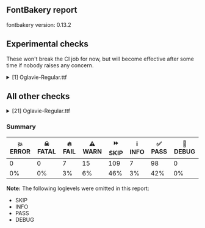 ## FontBakery report

fontbakery version: 0.13.2





## Experimental checks

These won't break the CI job for now, but will become effective after some time if nobody raises any concern.


<details><summary>[1] Oglavie-Regular.ttf</summary>
<div>
<details>
    <summary>🔥 <b>FAIL</b> Check base characters have non-zero advance width. <a href="https://fontbakery.readthedocs.io/en/stable/fontbakery/checks/universal.html#base-has-width">base_has_width</a></summary>
    <div>







* 🔥 **FAIL** <p>The following glyphs had zero advance width:
- uniE005 (U+E005)</p>
 [code: zero-width-bases]



</div>
</details>
</div>
</details>




## All other checks



<details><summary>[21] Oglavie-Regular.ttf</summary>
<div>
<details>
    <summary>🔥 <b>FAIL</b> Checking OS/2 usWinAscent & usWinDescent. <a href="https://fontbakery.readthedocs.io/en/stable/fontbakery/checks/universal.html#family-win-ascent-and-descent">family/win_ascent_and_descent</a></summary>
    <div>







* 🔥 **FAIL** <p>OS/2.usWinAscent value should be equal or greater than 1040, but got 1020 instead</p>
 [code: ascent]



</div>
</details>

<details>
    <summary>🔥 <b>FAIL</b> Checking Vertical Metric Linegaps. <a href="https://fontbakery.readthedocs.io/en/stable/fontbakery/checks/universal.html#linegaps">linegaps</a></summary>
    <div>







* 🔥 **FAIL** <p>hhea lineGap is not equal to 0.</p>
<p><em>Overridden</em>: This check was originally a WARN but was
overridden by the universal profile:
For Google Fonts, all messages from this check are considered FAILs.</p>
 [code: hhea]



</div>
</details>

<details>
    <summary>🔥 <b>FAIL</b> Shapes languages in all GF glyphsets. <a href="https://fontbakery.readthedocs.io/en/stable/fontbakery/checks/googlefonts.html#googlefonts-glyphsets-shape-languages">googlefonts/glyphsets/shape_languages</a></summary>
    <div>







* 🔥 **FAIL** <p>GF_TransLatin_Arabic glyphset:</p>
<table>
<thead>
<tr>
<th align="left">FAIL messages</th>
<th align="left">Languages</th>
</tr>
</thead>
<tbody>
<tr>
<td align="left">Mandatory orthography codepoints:</td>
<td align="left"></td>
</tr>
<tr>
<td align="left">The following base characters are missing from the font: Ꙁ, Ꙃ, ꙁ, ꙃ</td>
<td align="left">cu_Cyrl (Church Slavic)</td>
</tr>
</tbody>
</table>
 [code: failed-language-shaping]



</div>
</details>

<details>
    <summary>🔥 <b>FAIL</b> Check Google Fonts glyph coverage. <a href="https://fontbakery.readthedocs.io/en/stable/fontbakery/checks/googlefonts.html#googlefonts-glyph-coverage">googlefonts/glyph_coverage</a></summary>
    <div>







* 🔥 **FAIL** <p>Missing required codepoints:</p>
<pre><code>- 0x0023 (NUMBER SIGN)


- 0x0024 (DOLLAR SIGN)


- 0x0025 (PERCENT SIGN)


- 0x0026 (AMPERSAND)


- 0x002B (PLUS SIGN)


- 0x0030 (DIGIT ZERO)


- 0x0031 (DIGIT ONE)


- 0x0032 (DIGIT TWO)


- 0x0033 (DIGIT THREE)


- 0x0034 (DIGIT FOUR)


- 0x0035 (DIGIT FIVE)


- 0x0036 (DIGIT SIX)


- 0x0037 (DIGIT SEVEN)


- 0x0038 (DIGIT EIGHT)


- 0x0039 (DIGIT NINE)


- 0x003C (LESS-THAN SIGN)


- 0x003D (EQUALS SIGN)


- 0x003E (GREATER-THAN SIGN)


- 0x003F (QUESTION MARK)


- 0x0040 (COMMERCIAL AT)


- 0x0041 (LATIN CAPITAL LETTER A)


- 0x0042 (LATIN CAPITAL LETTER B)


- 0x0043 (LATIN CAPITAL LETTER C)


- 0x0044 (LATIN CAPITAL LETTER D)


- 0x0045 (LATIN CAPITAL LETTER E)


- 0x0046 (LATIN CAPITAL LETTER F)


- 0x0047 (LATIN CAPITAL LETTER G)


- 0x0048 (LATIN CAPITAL LETTER H)


- 0x0049 (LATIN CAPITAL LETTER I)


- 0x004A (LATIN CAPITAL LETTER J)


- 0x004B (LATIN CAPITAL LETTER K)


- 0x004C (LATIN CAPITAL LETTER L)


- 0x004D (LATIN CAPITAL LETTER M)


- 0x004E (LATIN CAPITAL LETTER N)


- 0x004F (LATIN CAPITAL LETTER O)


- 0x0050 (LATIN CAPITAL LETTER P)


- 0x0051 (LATIN CAPITAL LETTER Q)


- 0x0052 (LATIN CAPITAL LETTER R)


- 0x0053 (LATIN CAPITAL LETTER S)


- 0x0054 (LATIN CAPITAL LETTER T)


- 0x0055 (LATIN CAPITAL LETTER U)


- 0x0056 (LATIN CAPITAL LETTER V)


- 0x0057 (LATIN CAPITAL LETTER W)


- 0x0058 (LATIN CAPITAL LETTER X)


- 0x0059 (LATIN CAPITAL LETTER Y)


- 0x005A (LATIN CAPITAL LETTER Z)


- 0x005C (REVERSE SOLIDUS)


- 0x005E (CIRCUMFLEX ACCENT)


- 0x005F (LOW LINE)


- 0x0061 (LATIN SMALL LETTER A)


- 0x0062 (LATIN SMALL LETTER B)


- 0x0063 (LATIN SMALL LETTER C)


- 0x0064 (LATIN SMALL LETTER D)


- 0x0065 (LATIN SMALL LETTER E)


- 0x0066 (LATIN SMALL LETTER F)


- 0x0067 (LATIN SMALL LETTER G)


- 0x0068 (LATIN SMALL LETTER H)


- 0x0069 (LATIN SMALL LETTER I)


- 0x006A (LATIN SMALL LETTER J)


- 0x006B (LATIN SMALL LETTER K)


- 0x006C (LATIN SMALL LETTER L)


- 0x006D (LATIN SMALL LETTER M)


- 0x006E (LATIN SMALL LETTER N)


- 0x006F (LATIN SMALL LETTER O)


- 0x0070 (LATIN SMALL LETTER P)


- 0x0071 (LATIN SMALL LETTER Q)


- 0x0072 (LATIN SMALL LETTER R)


- 0x0073 (LATIN SMALL LETTER S)


- 0x0074 (LATIN SMALL LETTER T)


- 0x0075 (LATIN SMALL LETTER U)


- 0x0076 (LATIN SMALL LETTER V)


- 0x0077 (LATIN SMALL LETTER W)


- 0x0078 (LATIN SMALL LETTER X)


- 0x0079 (LATIN SMALL LETTER Y)


- 0x007A (LATIN SMALL LETTER Z)


- 0x007B (LEFT CURLY BRACKET)


- 0x007C (VERTICAL LINE)


- 0x007D (RIGHT CURLY BRACKET)


- 0x007E (TILDE)


- 0x00A1 (INVERTED EXCLAMATION MARK)


- 0x00A2 (CENT SIGN)


- 0x00A3 (POUND SIGN)


- 0x00A5 (YEN SIGN)


- 0x00A7 (SECTION SIGN)


- 0x00A8 (DIAERESIS)


- 0x00A9 (COPYRIGHT SIGN)


- 0x00AA (FEMININE ORDINAL INDICATOR)


- 0x00AE (REGISTERED SIGN)


- 0x00AF (MACRON)


- 0x00B0 (DEGREE SIGN)


- 0x00B4 (ACUTE ACCENT)


- 0x00B8 (CEDILLA)


- 0x00BA (MASCULINE ORDINAL INDICATOR)


- 0x00BF (INVERTED QUESTION MARK)


- 0x00C0 (LATIN CAPITAL LETTER A WITH GRAVE)


- 0x00C1 (LATIN CAPITAL LETTER A WITH ACUTE)


- 0x00C2 (LATIN CAPITAL LETTER A WITH CIRCUMFLEX)


- 0x00C3 (LATIN CAPITAL LETTER A WITH TILDE)


- 0x00C4 (LATIN CAPITAL LETTER A WITH DIAERESIS)


- 0x00C5 (LATIN CAPITAL LETTER A WITH RING ABOVE)


- 0x00C6 (LATIN CAPITAL LETTER AE)


- 0x00C7 (LATIN CAPITAL LETTER C WITH CEDILLA)


- 0x00C8 (LATIN CAPITAL LETTER E WITH GRAVE)


- 0x00C9 (LATIN CAPITAL LETTER E WITH ACUTE)


- 0x00CA (LATIN CAPITAL LETTER E WITH CIRCUMFLEX)


- 0x00CB (LATIN CAPITAL LETTER E WITH DIAERESIS)


- 0x00CC (LATIN CAPITAL LETTER I WITH GRAVE)


- 0x00CD (LATIN CAPITAL LETTER I WITH ACUTE)


- 0x00CE (LATIN CAPITAL LETTER I WITH CIRCUMFLEX)


- 0x00CF (LATIN CAPITAL LETTER I WITH DIAERESIS)


- 0x00D0 (LATIN CAPITAL LETTER ETH)


- 0x00D1 (LATIN CAPITAL LETTER N WITH TILDE)


- 0x00D2 (LATIN CAPITAL LETTER O WITH GRAVE)


- 0x00D3 (LATIN CAPITAL LETTER O WITH ACUTE)


- 0x00D4 (LATIN CAPITAL LETTER O WITH CIRCUMFLEX)


- 0x00D5 (LATIN CAPITAL LETTER O WITH TILDE)


- 0x00D6 (LATIN CAPITAL LETTER O WITH DIAERESIS)


- 0x00D7 (MULTIPLICATION SIGN)


- 0x00D8 (LATIN CAPITAL LETTER O WITH STROKE)


- 0x00D9 (LATIN CAPITAL LETTER U WITH GRAVE)


- 0x00DA (LATIN CAPITAL LETTER U WITH ACUTE)


- 0x00DB (LATIN CAPITAL LETTER U WITH CIRCUMFLEX)


- 0x00DC (LATIN CAPITAL LETTER U WITH DIAERESIS)


- 0x00DD (LATIN CAPITAL LETTER Y WITH ACUTE)


- 0x00DE (LATIN CAPITAL LETTER THORN)


- 0x00DF (LATIN SMALL LETTER SHARP S)


- 0x00E0 (LATIN SMALL LETTER A WITH GRAVE)


- 0x00E1 (LATIN SMALL LETTER A WITH ACUTE)


- 0x00E2 (LATIN SMALL LETTER A WITH CIRCUMFLEX)


- 0x00E3 (LATIN SMALL LETTER A WITH TILDE)


- 0x00E4 (LATIN SMALL LETTER A WITH DIAERESIS)


- 0x00E5 (LATIN SMALL LETTER A WITH RING ABOVE)


- 0x00E6 (LATIN SMALL LETTER AE)


- 0x00E7 (LATIN SMALL LETTER C WITH CEDILLA)


- 0x00E8 (LATIN SMALL LETTER E WITH GRAVE)


- 0x00E9 (LATIN SMALL LETTER E WITH ACUTE)


- 0x00EA (LATIN SMALL LETTER E WITH CIRCUMFLEX)


- 0x00EB (LATIN SMALL LETTER E WITH DIAERESIS)


- 0x00EC (LATIN SMALL LETTER I WITH GRAVE)


- 0x00ED (LATIN SMALL LETTER I WITH ACUTE)


- 0x00EE (LATIN SMALL LETTER I WITH CIRCUMFLEX)


- 0x00EF (LATIN SMALL LETTER I WITH DIAERESIS)


- 0x00F0 (LATIN SMALL LETTER ETH)


- 0x00F1 (LATIN SMALL LETTER N WITH TILDE)


- 0x00F2 (LATIN SMALL LETTER O WITH GRAVE)


- 0x00F3 (LATIN SMALL LETTER O WITH ACUTE)


- 0x00F4 (LATIN SMALL LETTER O WITH CIRCUMFLEX)


- 0x00F5 (LATIN SMALL LETTER O WITH TILDE)


- 0x00F6 (LATIN SMALL LETTER O WITH DIAERESIS)


- 0x00F7 (DIVISION SIGN)


- 0x00F8 (LATIN SMALL LETTER O WITH STROKE)


- 0x00F9 (LATIN SMALL LETTER U WITH GRAVE)


- 0x00FA (LATIN SMALL LETTER U WITH ACUTE)


- 0x00FB (LATIN SMALL LETTER U WITH CIRCUMFLEX)


- 0x00FC (LATIN SMALL LETTER U WITH DIAERESIS)


- 0x00FD (LATIN SMALL LETTER Y WITH ACUTE)


- 0x00FE (LATIN SMALL LETTER THORN)


- 0x00FF (LATIN SMALL LETTER Y WITH DIAERESIS)


- 0x0100 (LATIN CAPITAL LETTER A WITH MACRON)


- 0x0101 (LATIN SMALL LETTER A WITH MACRON)


- 0x0102 (LATIN CAPITAL LETTER A WITH BREVE)


- 0x0103 (LATIN SMALL LETTER A WITH BREVE)


- 0x0104 (LATIN CAPITAL LETTER A WITH OGONEK)


- 0x0105 (LATIN SMALL LETTER A WITH OGONEK)


- 0x0106 (LATIN CAPITAL LETTER C WITH ACUTE)


- 0x0107 (LATIN SMALL LETTER C WITH ACUTE)


- 0x010A (LATIN CAPITAL LETTER C WITH DOT ABOVE)


- 0x010B (LATIN SMALL LETTER C WITH DOT ABOVE)


- 0x010C (LATIN CAPITAL LETTER C WITH CARON)


- 0x010D (LATIN SMALL LETTER C WITH CARON)


- 0x010E (LATIN CAPITAL LETTER D WITH CARON)


- 0x010F (LATIN SMALL LETTER D WITH CARON)


- 0x0110 (LATIN CAPITAL LETTER D WITH STROKE)


- 0x0111 (LATIN SMALL LETTER D WITH STROKE)


- 0x0112 (LATIN CAPITAL LETTER E WITH MACRON)


- 0x0113 (LATIN SMALL LETTER E WITH MACRON)


- 0x0116 (LATIN CAPITAL LETTER E WITH DOT ABOVE)


- 0x0117 (LATIN SMALL LETTER E WITH DOT ABOVE)


- 0x0118 (LATIN CAPITAL LETTER E WITH OGONEK)


- 0x0119 (LATIN SMALL LETTER E WITH OGONEK)


- 0x011A (LATIN CAPITAL LETTER E WITH CARON)


- 0x011B (LATIN SMALL LETTER E WITH CARON)


- 0x011E (LATIN CAPITAL LETTER G WITH BREVE)


- 0x011F (LATIN SMALL LETTER G WITH BREVE)


- 0x0120 (LATIN CAPITAL LETTER G WITH DOT ABOVE)


- 0x0121 (LATIN SMALL LETTER G WITH DOT ABOVE)


- 0x0122 (LATIN CAPITAL LETTER G WITH CEDILLA)


- 0x0123 (LATIN SMALL LETTER G WITH CEDILLA)


- 0x0126 (LATIN CAPITAL LETTER H WITH STROKE)


- 0x0127 (LATIN SMALL LETTER H WITH STROKE)


- 0x012A (LATIN CAPITAL LETTER I WITH MACRON)


- 0x012B (LATIN SMALL LETTER I WITH MACRON)


- 0x012E (LATIN CAPITAL LETTER I WITH OGONEK)


- 0x012F (LATIN SMALL LETTER I WITH OGONEK)


- 0x0130 (LATIN CAPITAL LETTER I WITH DOT ABOVE)


- 0x0131 (LATIN SMALL LETTER DOTLESS I)


- 0x0136 (LATIN CAPITAL LETTER K WITH CEDILLA)


- 0x0137 (LATIN SMALL LETTER K WITH CEDILLA)


- 0x0139 (LATIN CAPITAL LETTER L WITH ACUTE)


- 0x013A (LATIN SMALL LETTER L WITH ACUTE)


- 0x013B (LATIN CAPITAL LETTER L WITH CEDILLA)


- 0x013C (LATIN SMALL LETTER L WITH CEDILLA)


- 0x013D (LATIN CAPITAL LETTER L WITH CARON)


- 0x013E (LATIN SMALL LETTER L WITH CARON)


- 0x0141 (LATIN CAPITAL LETTER L WITH STROKE)


- 0x0142 (LATIN SMALL LETTER L WITH STROKE)


- 0x0143 (LATIN CAPITAL LETTER N WITH ACUTE)


- 0x0144 (LATIN SMALL LETTER N WITH ACUTE)


- 0x0145 (LATIN CAPITAL LETTER N WITH CEDILLA)


- 0x0146 (LATIN SMALL LETTER N WITH CEDILLA)


- 0x0147 (LATIN CAPITAL LETTER N WITH CARON)


- 0x0148 (LATIN SMALL LETTER N WITH CARON)


- 0x0150 (LATIN CAPITAL LETTER O WITH DOUBLE ACUTE)


- 0x0151 (LATIN SMALL LETTER O WITH DOUBLE ACUTE)


- 0x0152 (LATIN CAPITAL LIGATURE OE)


- 0x0153 (LATIN SMALL LIGATURE OE)


- 0x0154 (LATIN CAPITAL LETTER R WITH ACUTE)


- 0x0155 (LATIN SMALL LETTER R WITH ACUTE)


- 0x0158 (LATIN CAPITAL LETTER R WITH CARON)


- 0x0159 (LATIN SMALL LETTER R WITH CARON)


- 0x015A (LATIN CAPITAL LETTER S WITH ACUTE)


- 0x015B (LATIN SMALL LETTER S WITH ACUTE)


- 0x015E (LATIN CAPITAL LETTER S WITH CEDILLA)


- 0x015F (LATIN SMALL LETTER S WITH CEDILLA)


- 0x0160 (LATIN CAPITAL LETTER S WITH CARON)


- 0x0161 (LATIN SMALL LETTER S WITH CARON)


- 0x0164 (LATIN CAPITAL LETTER T WITH CARON)


- 0x0165 (LATIN SMALL LETTER T WITH CARON)


- 0x016A (LATIN CAPITAL LETTER U WITH MACRON)


- 0x016B (LATIN SMALL LETTER U WITH MACRON)


- 0x016E (LATIN CAPITAL LETTER U WITH RING ABOVE)


- 0x016F (LATIN SMALL LETTER U WITH RING ABOVE)


- 0x0170 (LATIN CAPITAL LETTER U WITH DOUBLE ACUTE)


- 0x0171 (LATIN SMALL LETTER U WITH DOUBLE ACUTE)


- 0x0172 (LATIN CAPITAL LETTER U WITH OGONEK)


- 0x0173 (LATIN SMALL LETTER U WITH OGONEK)


- 0x0174 (LATIN CAPITAL LETTER W WITH CIRCUMFLEX)


- 0x0175 (LATIN SMALL LETTER W WITH CIRCUMFLEX)


- 0x0176 (LATIN CAPITAL LETTER Y WITH CIRCUMFLEX)


- 0x0177 (LATIN SMALL LETTER Y WITH CIRCUMFLEX)


- 0x0178 (LATIN CAPITAL LETTER Y WITH DIAERESIS)


- 0x0179 (LATIN CAPITAL LETTER Z WITH ACUTE)


- 0x017A (LATIN SMALL LETTER Z WITH ACUTE)


- 0x017B (LATIN CAPITAL LETTER Z WITH DOT ABOVE)


- 0x017C (LATIN SMALL LETTER Z WITH DOT ABOVE)


- 0x017D (LATIN CAPITAL LETTER Z WITH CARON)


- 0x017E (LATIN SMALL LETTER Z WITH CARON)


- 0x0218 (LATIN CAPITAL LETTER S WITH COMMA BELOW)


- 0x0219 (LATIN SMALL LETTER S WITH COMMA BELOW)


- 0x021A (LATIN CAPITAL LETTER T WITH COMMA BELOW)


- 0x021B (LATIN SMALL LETTER T WITH COMMA BELOW)


- 0x0237 (LATIN SMALL LETTER DOTLESS J)


- 0x02C6 (MODIFIER LETTER CIRCUMFLEX ACCENT)


- 0x02C7 (CARON)


- 0x02D8 (BREVE)


- 0x02D9 (DOT ABOVE)


- 0x02DA (RING ABOVE)


- 0x02DB (OGONEK)


- 0x02DC (SMALL TILDE)


- 0x02DD (DOUBLE ACUTE ACCENT)


- 0x0302 (COMBINING CIRCUMFLEX ACCENT)


- 0x0303 (COMBINING TILDE)


- 0x0304 (COMBINING MACRON)


- 0x0307 (COMBINING DOT ABOVE)


- 0x030A (COMBINING RING ABOVE)


- 0x030B (COMBINING DOUBLE ACUTE ACCENT)


- 0x030C (COMBINING CARON)


- 0x0326 (COMBINING COMMA BELOW)


- 0x0327 (COMBINING CEDILLA)


- 0x0328 (COMBINING OGONEK)


- 0x1E80 (LATIN CAPITAL LETTER W WITH GRAVE)


- 0x1E81 (LATIN SMALL LETTER W WITH GRAVE)


- 0x1E82 (LATIN CAPITAL LETTER W WITH ACUTE)


- 0x1E83 (LATIN SMALL LETTER W WITH ACUTE)


- 0x1E84 (LATIN CAPITAL LETTER W WITH DIAERESIS)


- 0x1E85 (LATIN SMALL LETTER W WITH DIAERESIS)


- 0x1E9E (LATIN CAPITAL LETTER SHARP S)


- 0x1EF2 (LATIN CAPITAL LETTER Y WITH GRAVE)


- 0x1EF3 (LATIN SMALL LETTER Y WITH GRAVE)


- 0x2022 (BULLET)


- 0x2026 (HORIZONTAL ELLIPSIS)


- 0x2039 (SINGLE LEFT-POINTING ANGLE QUOTATION MARK)


- 0x203A (SINGLE RIGHT-POINTING ANGLE QUOTATION MARK)


- 0x20AC (EURO SIGN)


- 0x2122 (TRADE MARK SIGN)


- 0x2212 (MINUS SIGN)
</code></pre>
 [code: missing-codepoints]



</div>
</details>

<details>
    <summary>🔥 <b>FAIL</b> Ensure font can render its own name. <a href="https://fontbakery.readthedocs.io/en/stable/fontbakery/checks/googlefonts.html#googlefonts-render-own-name">googlefonts/render_own_name</a></summary>
    <div>







* 🔥 **FAIL** <p>.notdef glyphs were found when attempting to render Oglavie</p>
 [code: render-own-name]



</div>
</details>

<details>
    <summary>🔥 <b>FAIL</b> Check font follows the Google Fonts vertical metric schema <a href="https://fontbakery.readthedocs.io/en/stable/fontbakery/checks/googlefonts.html#googlefonts-vertical-metrics">googlefonts/vertical_metrics</a></summary>
    <div>







* 🔥 **FAIL** <p>OS/2.sTypoLineGap is &quot;90&quot; it should be 0</p>
 [code: bad-OS/2.sTypoLineGap]



* 🔥 **FAIL** <p>hhea.lineGap is &quot;90&quot; it should be 0</p>
 [code: bad-hhea.lineGap]



</div>
</details>

<details>
    <summary>⚠️ <b>WARN</b> Check mark characters are in GDEF mark glyph class. <a href="https://fontbakery.readthedocs.io/en/stable/fontbakery/checks/opentype.html#opentype-gdef-mark-chars">opentype/gdef_mark_chars</a></summary>
    <div>







* ⚠️ **WARN** <p>The following mark characters could be in the GDEF mark glyph class:
uni0484 (U+0484), uni0485 (U+0485), uni0488 (U+0488), uni0489 (U+0489) and uniA67D (U+A67D)</p>
 [code: mark-chars]



</div>
</details>

<details>
    <summary>⚠️ <b>WARN</b> Check GDEF mark glyph class doesn't have characters that are not marks. <a href="https://fontbakery.readthedocs.io/en/stable/fontbakery/checks/opentype.html#opentype-gdef-non-mark-chars">opentype/gdef_non_mark_chars</a></summary>
    <div>







* ⚠️ **WARN** <p>The following non-mark characters should not be in the GDEF mark glyph class:
U+A67E</p>
 [code: non-mark-chars]



</div>
</details>

<details>
    <summary>⚠️ <b>WARN</b> Check glyphs in mark glyph class are non-spacing. <a href="https://fontbakery.readthedocs.io/en/stable/fontbakery/checks/opentype.html#opentype-gdef-spacing-marks">opentype/gdef_spacing_marks</a></summary>
    <div>







* ⚠️ **WARN** <p>The following glyphs seem to be spacing (because they have width &gt; 0 on the hmtx table) so they may be in the GDEF mark glyph class by mistake, or they should have zero width instead:
acutecomb (U+0301), gravecomb (U+0300), uni0311 (U+0311), uni033E (U+033E), uni2DE1 (U+2DE1), uni2DE10487 (U+F4E1), uni2DE2 (U+2DE2), uni2DE20487 (U+F4E2), uni2DE3 (U+2DE3), uni2DE4 (U+2DE4), uni2DE5 (U+2DE5), uni2DE9 (U+2DE9), uni2DE90487 (U+F4E9), uni2DEA (U+2DEA), uni2DEA0487 (U+F4EA), uni2DEC (U+2DEC), uni2DEC0487 (U+F4EC), uni2DED (U+2DED), uni2DED0487 (U+F4ED), uni2DEF (U+2DEF), uni2DF1 (U+2DF1), uni2DF10487 (U+F4F1), uniA67E (U+A67E), uniE000 (U+E000), uniE002 (U+E002) and uniE004 (U+E004)</p>
 [code: spacing-mark-glyphs]



</div>
</details>

<details>
    <summary>⚠️ <b>WARN</b> Check if each glyph has the recommended amount of contours. <a href="https://fontbakery.readthedocs.io/en/stable/fontbakery/checks/universal.html#contour-count">contour_count</a></summary>
    <div>







* ⚠️ **WARN** <p>This check inspects the glyph outlines and detects the total number of contours in each of them. The expected values are infered from the typical ammounts of contours observed in a large collection of reference font families. The divergences listed below may simply indicate a significantly different design on some of your glyphs. On the other hand, some of these may flag actual bugs in the font such as glyphs mapped to an incorrect codepoint. Please consider reviewing the design and codepoint assignment of these to make sure they are correct.</p>
<p>The following glyphs do not have the recommended number of contours:</p>
<pre><code>- Glyph name: .null	Contours detected: 5	Expected: 0

- Glyph name: asterisk	Contours detected: 2	Expected: 1 or 4

- Glyph name: sfthyphen	Contours detected: 1	Expected: 0

- Glyph name: afii10070	Contours detected: 1	Expected: 2

- Glyph name: uni0450	Contours detected: 2	Expected: 3

- Glyph name: afii10071	Contours detected: 3	Expected: 4

- Glyph name: afii10103	Contours detected: 1	Expected: 2

- Glyph name: afii10105	Contours detected: 1	Expected: 2

- Glyph name: uni0464	Contours detected: 3	Expected: 1

- Glyph name: uni0465	Contours detected: 3	Expected: 1

- Glyph name: uni0468	Contours detected: 3	Expected: 2

- Glyph name: uni0469	Contours detected: 3	Expected: 2

- Glyph name: uni046C	Contours detected: 3	Expected: 2

- Glyph name: uni046D	Contours detected: 3	Expected: 2

- Glyph name: uni046E	Contours detected: 1	Expected: 2

- Glyph name: uni046F	Contours detected: 1	Expected: 2

- Glyph name: uni0480	Contours detected: 3	Expected: 1

- Glyph name: uni0481	Contours detected: 3	Expected: 1

- Glyph name: uni0484	Contours detected: 3	Expected: 1

- Glyph name: uni0485	Contours detected: 3	Expected: 1

- Glyph name: uni0488	Contours detected: 3	Expected: 8

- Glyph name: uni0489	Contours detected: 3	Expected: 8

- Glyph name: afii10050	Contours detected: 3	Expected: 1

- Glyph name: afii10098	Contours detected: 3	Expected: 1

- Glyph name: .null	Contours detected: 5	Expected: 0

- Glyph name: asterisk	Contours detected: 2	Expected: 1 or 4

- Glyph name: uni0450	Contours detected: 2	Expected: 3

- Glyph name: uni0464	Contours detected: 3	Expected: 1

- Glyph name: uni0465	Contours detected: 3	Expected: 1

- Glyph name: uni0468	Contours detected: 3	Expected: 2

- Glyph name: uni0469	Contours detected: 3	Expected: 2

- Glyph name: uni046C	Contours detected: 3	Expected: 2

- Glyph name: uni046D	Contours detected: 3	Expected: 2

- Glyph name: uni046E	Contours detected: 1	Expected: 2

- Glyph name: uni046F	Contours detected: 1	Expected: 2

- Glyph name: uni0480	Contours detected: 3	Expected: 1

- Glyph name: uni0481	Contours detected: 3	Expected: 1

- Glyph name: uni0484	Contours detected: 3	Expected: 1

- Glyph name: uni0485	Contours detected: 3	Expected: 1

- Glyph name: uni0488	Contours detected: 3	Expected: 8

- Glyph name: uni0489	Contours detected: 3	Expected: 8
</code></pre>
 [code: contour-count]



</div>
</details>

<details>
    <summary>⚠️ <b>WARN</b> Does the font contain a soft hyphen? <a href="https://fontbakery.readthedocs.io/en/stable/fontbakery/checks/universal.html#soft-hyphen">soft_hyphen</a></summary>
    <div>







* ⚠️ **WARN** <p>This font has a 'Soft Hyphen' character.</p>
 [code: softhyphen]



</div>
</details>

<details>
    <summary>⚠️ <b>WARN</b> Validate size, and resolution of article images, and ensure article page has minimum length and includes visual assets. <a href="https://fontbakery.readthedocs.io/en/stable/fontbakery/checks/googlefonts.html#googlefonts-article-images">googlefonts/article/images</a></summary>
    <div>







* ⚠️ **WARN** <p>Family metadata at fonts/ttf does not have an article.</p>
 [code: lacks-article]



</div>
</details>

<details>
    <summary>⚠️ <b>WARN</b> Check for codepoints not covered by METADATA subsets. <a href="https://fontbakery.readthedocs.io/en/stable/fontbakery/checks/googlefonts.html#googlefonts-metadata-unreachable-subsetting">googlefonts/metadata/unreachable_subsetting</a></summary>
    <div>







* ⚠️ **WARN** <p>The following codepoints supported by the font are not covered by
any subsets defined in the font's metadata file, and will never
be served. You can solve this by either manually adding additional
subset declarations to METADATA.pb, or by editing the glyphset
definitions.</p>
<ul>
<li>U+0306 COMBINING BREVE: try adding one of: old-permic, tifinagh</li>
<li>U+030F COMBINING DOUBLE GRAVE ACCENT: not included in any glyphset definition</li>
<li>U+0311 COMBINING INVERTED BREVE: try adding one of: todhri, coptic</li>
<li>U+033E COMBINING VERTICAL TILDE: not included in any glyphset definition</li>
<li>U+2003 EM SPACE: try adding nushu</li>
<li>U+2004 THREE-PER-EM SPACE: try adding symbols2</li>
<li>U+2005 FOUR-PER-EM SPACE: try adding symbols2</li>
<li>U+2006 SIX-PER-EM SPACE: try adding symbols2</li>
<li>U+2007 FIGURE SPACE: try adding symbols2</li>
<li>U+2008 PUNCTUATION SPACE: try adding symbols2</li>
<li>U+200A HAIR SPACE: try adding symbols2</li>
<li>U+200C ZERO WIDTH NON-JOINER: try adding one of: mahajani, buginese, khojki, arabic, batak, bengali, chakma, phags-pa, saurashtra, telugu, devanagari, tifinagh, nko, avestan, kharoshthi, gunjala-gondi, limbu, modi, khmer, sundanese, rejang, brahmi, tai-viet, sharada, tirhuta, tagbanwa, syriac, duployan, gujarati, cham, lao, mongolian, new-tai-lue, grantha, gurmukhi, bhaiksuki, oriya, pahawh-hmong, siddham, mandaic, syloti-nagri, tamil, sogdian, hebrew, thaana, newa, kannada, tai-tham, masaram-gondi, sinhala, myanmar, zanabazar-square, buhid, meetei-mayek, khudawadi, kayah-li, lepcha, balinese, thai, tagalog, manichaean, dogra, javanese, tai-le, hanunoo, takri, psalter-pahlavi, tibetan, hatran, malayalam, yi, kaithi, hanifi-rohingya, warang-citi</li>
<li>U+200D ZERO WIDTH JOINER: try adding one of: mahajani, buginese, khojki, arabic, batak, bengali, chakma, phags-pa, saurashtra, telugu, devanagari, tifinagh, nko, avestan, kharoshthi, gunjala-gondi, limbu, modi, khmer, sundanese, rejang, brahmi, tai-viet, sharada, tirhuta, tagbanwa, syriac, duployan, gujarati, cham, lao, mongolian, new-tai-lue, grantha, gurmukhi, old-hungarian, bhaiksuki, oriya, pahawh-hmong, siddham, mandaic, syloti-nagri, tamil, sogdian, hebrew, thaana, newa, kannada, tai-tham, masaram-gondi, sinhala, myanmar, zanabazar-square, buhid, meetei-mayek, khudawadi, kayah-li, lepcha, balinese, thai, tagalog, manichaean, dogra, javanese, tai-le, hanunoo, takri, psalter-pahlavi, tibetan, malayalam, yi, kaithi, hanifi-rohingya, warang-citi</li>
<li>U+202F NARROW NO-BREAK SPACE: try adding one of: yi, phags-pa, mongolian</li>
<li>U+2E2F VERTICAL TILDE: not included in any glyphset definition</li>
<li>U+E000 : not included in any glyphset definition</li>
<li>U+E002 : not included in any glyphset definition</li>
<li>U+E004 : not included in any glyphset definition</li>
<li>U+E005 : not included in any glyphset definition</li>
<li>U+F4E1 : not included in any glyphset definition</li>
<li>U+F4E2 : not included in any glyphset definition</li>
<li>U+F4E9 : not included in any glyphset definition</li>
<li>U+F4EA : not included in any glyphset definition</li>
<li>U+F4EC : not included in any glyphset definition</li>
<li>U+F4ED : not included in any glyphset definition</li>
<li>U+F4F1 : not included in any glyphset definition</li>
</ul>
<p>Or you can add the above codepoints to one of the subsets supported by the font: <code>cyrillic</code>, <code>cyrillic-ext</code>, <code>latin-ext</code></p>
 [code: unreachable-subsetting]



</div>
</details>

<details>
    <summary>⚠️ <b>WARN</b> Ensure dotted circle glyph is present and can attach marks. <a href="https://fontbakery.readthedocs.io/en/stable/fontbakery/checks/universal.html#dotted-circle">dotted_circle</a></summary>
    <div>







* ⚠️ **WARN** <p>No dotted circle glyph present</p>
 [code: missing-dotted-circle]



</div>
</details>

<details>
    <summary>⚠️ <b>WARN</b> Ensure soft_dotted characters lose their dot when combined with marks that replace the dot. <a href="https://fontbakery.readthedocs.io/en/stable/fontbakery/checks/universal.html#soft-dotted">soft_dotted</a></summary>
    <div>







* ⚠️ **WARN** <p>The dot of soft dotted characters used in orthographies <em>must</em> disappear in the following strings: і́</p>
<p>The dot of soft dotted characters <em>should</em> disappear in other cases, for example: і̀ і̆ і̏ і̑ і̾ і҃ і҄ і҅ і҆ і҇ іⷡ іⷢ іⷣ іⷤ іⷥ іⷩ іⷪ іⷬ іⷭ іⷮ</p>
 [code: soft-dotted]



</div>
</details>

<details>
    <summary>⚠️ <b>WARN</b> Are there any misaligned on-curve points? <a href="https://fontbakery.readthedocs.io/en/stable/fontbakery/checks/universal.html#outline-alignment-miss">outline_alignment_miss</a></summary>
    <div>







* ⚠️ **WARN** <p>The following glyphs have on-curve points which have potentially incorrect y coordinates:</p>
<pre><code>* acutecomb (U+0301): X=-184.0,Y=698.0 (should be at cap-height 700?)

* afii10022 (U+0415): X=187.5,Y=2.0 (should be at baseline 0?)

* afii10022 (U+0415): X=83.5,Y=700.5 (should be at cap-height 700?)

* afii10023 (U+0401): X=187.5,Y=2.0 (should be at baseline 0?)

* afii10023 (U+0401): X=83.5,Y=700.5 (should be at cap-height 700?)

* afii10053 (U+0404): X=187.5,Y=2.0 (should be at baseline 0?)

* afii10053 (U+0404): X=83.5,Y=700.5 (should be at cap-height 700?)

* afii10070 (U+0435): X=187.5,Y=2.0 (should be at baseline 0?)

* afii10070 (U+0435): X=83.5,Y=700.5 (should be at cap-height 700?)

* afii10071 (U+0451): X=187.5,Y=2.0 (should be at baseline 0?)

* afii10071 (U+0451): X=83.5,Y=700.5 (should be at cap-height 700?)

* afii10101 (U+0454): X=187.5,Y=2.0 (should be at baseline 0?)

* afii10101 (U+0454): X=83.5,Y=700.5 (should be at cap-height 700?)

* uni0400 (U+0400): X=187.5,Y=2.0 (should be at baseline 0?)

* uni0400 (U+0400): X=83.5,Y=700.5 (should be at cap-height 700?)

* uni042D (U+042D): X=297.5,Y=700.5 (should be at cap-height 700?)

* uni042D (U+042D): X=193.5,Y=2.0 (should be at baseline 0?)

* uni044D (U+044D): X=297.5,Y=700.5 (should be at cap-height 700?)

* uni044D (U+044D): X=193.5,Y=2.0 (should be at baseline 0?)

* uni0450 (U+0450): X=187.5,Y=2.0 (should be at baseline 0?)

* uni0450 (U+0450): X=83.5,Y=700.5 (should be at cap-height 700?)

* uni046A (U+046A): X=207.5,Y=700.5 (should be at cap-height 700?)

* uni046B (U+046B): X=207.5,Y=700.5 (should be at cap-height 700?)

* uni0470 (U+0470): X=437.0,Y=698.0 (should be at cap-height 700?)

* uni0471 (U+0471): X=437.0,Y=698.0 (should be at cap-height 700?)

* uni0474 (U+0474): X=348.5,Y=701.0 (should be at cap-height 700?)

* uni0475 (U+0475): X=348.5,Y=701.0 (should be at cap-height 700?)

* uni0476 (U+0476): X=348.5,Y=701.0 (should be at cap-height 700?)

* uni0477 (U+0477): X=348.5,Y=701.0 (should be at cap-height 700?)

* uni047A (U+047A): X=296.0,Y=-2.0 (should be at baseline 0?)

* uni047A (U+047A): X=222.0,Y=-2.0 (should be at baseline 0?)

* uni047B (U+047B): X=296.0,Y=-2.0 (should be at baseline 0?)

* uni047B (U+047B): X=222.0,Y=-2.0 (should be at baseline 0?)

* uni0486 (U+0486): X=-65.5,Y=701.5 (should be at cap-height 700?)

* uni2DE20487 (U+F4E2): X=81.0,Y=699.0 (should be at cap-height 700?)

* uni2DE20487 (U+F4E2): X=10.0,Y=699.0 (should be at cap-height 700?)

* uni2DE5 (U+2DE5): X=-251.0,Y=698.0 (should be at cap-height 700?)

* uni2DEA0487 (U+F4EA): X=9.0,Y=702.0 (should be at cap-height 700?)

* uni2DEA0487 (U+F4EA): X=-62.0,Y=702.0 (should be at cap-height 700?)

* uni2DED0487 (U+F4ED): X=4.0,Y=702.0 (should be at cap-height 700?)

* uni2DEF (U+2DEF): X=-121.5,Y=701.0 (should be at cap-height 700?)

* uniE005 (U+E005): X=-300.0,Y=698.0 (should be at cap-height 700?)
</code></pre>
 [code: found-misalignments]



</div>
</details>

<details>
    <summary>⚠️ <b>WARN</b> Do any segments have colinear vectors? <a href="https://fontbakery.readthedocs.io/en/stable/fontbakery/checks/universal.html#outline-colinear-vectors">outline_colinear_vectors</a></summary>
    <div>







* ⚠️ **WARN** <p>The following glyphs have colinear vectors:</p>
<pre><code>* afii10062 (U+040E): L&lt;&lt;198.0,328.0&gt;--&lt;196.0,94.0&gt;&gt; -&gt; L&lt;&lt;196.0,94.0&gt;--&lt;196.0,91.0&gt;&gt;

* afii10062 (U+040E): L&lt;&lt;217.0,621.0&gt;--&lt;198.0,328.0&gt;&gt; -&gt; L&lt;&lt;198.0,328.0&gt;--&lt;196.0,94.0&gt;&gt;

* afii10110 (U+045E): L&lt;&lt;198.0,328.0&gt;--&lt;196.0,94.0&gt;&gt; -&gt; L&lt;&lt;196.0,94.0&gt;--&lt;196.0,91.0&gt;&gt;

* afii10110 (U+045E): L&lt;&lt;217.0,621.0&gt;--&lt;198.0,328.0&gt;&gt; -&gt; L&lt;&lt;198.0,328.0&gt;--&lt;196.0,94.0&gt;&gt;

* uni0423 (U+0423): L&lt;&lt;198.0,328.0&gt;--&lt;196.0,94.0&gt;&gt; -&gt; L&lt;&lt;196.0,94.0&gt;--&lt;196.0,91.0&gt;&gt;

* uni0423 (U+0423): L&lt;&lt;217.0,621.0&gt;--&lt;198.0,328.0&gt;&gt; -&gt; L&lt;&lt;198.0,328.0&gt;--&lt;196.0,94.0&gt;&gt;

* uni0443 (U+0443): L&lt;&lt;198.0,328.0&gt;--&lt;196.0,94.0&gt;&gt; -&gt; L&lt;&lt;196.0,94.0&gt;--&lt;196.0,91.0&gt;&gt;

* uni0443 (U+0443): L&lt;&lt;217.0,621.0&gt;--&lt;198.0,328.0&gt;&gt; -&gt; L&lt;&lt;198.0,328.0&gt;--&lt;196.0,94.0&gt;&gt;

* uni0478 (U+0478): L&lt;&lt;519.0,328.0&gt;--&lt;517.0,94.0&gt;&gt; -&gt; L&lt;&lt;517.0,94.0&gt;--&lt;517.0,91.0&gt;&gt;

* uni0478 (U+0478): L&lt;&lt;538.0,621.0&gt;--&lt;519.0,328.0&gt;&gt; -&gt; L&lt;&lt;519.0,328.0&gt;--&lt;517.0,94.0&gt;&gt;

* uni0479 (U+0479): L&lt;&lt;519.0,328.0&gt;--&lt;517.0,94.0&gt;&gt; -&gt; L&lt;&lt;517.0,94.0&gt;--&lt;517.0,91.0&gt;&gt;

* uni0479 (U+0479): L&lt;&lt;538.0,621.0&gt;--&lt;519.0,328.0&gt;&gt; -&gt; L&lt;&lt;519.0,328.0&gt;--&lt;517.0,94.0&gt;&gt;
</code></pre>
 [code: found-colinear-vectors]



</div>
</details>

<details>
    <summary>⚠️ <b>WARN</b> Do outlines contain any jaggy segments? <a href="https://fontbakery.readthedocs.io/en/stable/fontbakery/checks/universal.html#outline-jaggy-segments">outline_jaggy_segments</a></summary>
    <div>







* ⚠️ **WARN** <p>The following glyphs have jaggy segments:</p>
<pre><code>* afii10035 (U+0421): B&lt;&lt;145.5,21.0&gt;-&lt;137.0,14.0&gt;-&lt;127.0,12.0&gt;&gt;/L&lt;&lt;127.0,12.0&gt;--&lt;132.0,12.0&gt;&gt; = 11.309932474020195

* afii10062 (U+040E): L&lt;&lt;132.0,800.0&gt;--&lt;179.0,368.0&gt;&gt;/L&lt;&lt;179.0,368.0&gt;--&lt;196.0,627.0&gt;&gt; = 9.964487062704945

* afii10083 (U+0441): B&lt;&lt;145.5,21.0&gt;-&lt;137.0,14.0&gt;-&lt;127.0,12.0&gt;&gt;/L&lt;&lt;127.0,12.0&gt;--&lt;132.0,12.0&gt;&gt; = 11.309932474020195

* afii10110 (U+045E): L&lt;&lt;132.0,800.0&gt;--&lt;179.0,368.0&gt;&gt;/L&lt;&lt;179.0,368.0&gt;--&lt;196.0,627.0&gt;&gt; = 9.964487062704945

* uni0423 (U+0423): L&lt;&lt;132.0,800.0&gt;--&lt;179.0,368.0&gt;&gt;/L&lt;&lt;179.0,368.0&gt;--&lt;196.0,627.0&gt;&gt; = 9.964487062704945

* uni0443 (U+0443): L&lt;&lt;132.0,800.0&gt;--&lt;179.0,368.0&gt;&gt;/L&lt;&lt;179.0,368.0&gt;--&lt;196.0,627.0&gt;&gt; = 9.964487062704945

* uni0474 (U+0474): L&lt;&lt;145.0,800.0&gt;--&lt;199.0,73.0&gt;&gt;/L&lt;&lt;199.0,73.0&gt;--&lt;227.0,641.0&gt;&gt; = 7.070161950464848

* uni0475 (U+0475): L&lt;&lt;145.0,800.0&gt;--&lt;199.0,73.0&gt;&gt;/L&lt;&lt;199.0,73.0&gt;--&lt;227.0,641.0&gt;&gt; = 7.070161950464848

* uni0476 (U+0476): L&lt;&lt;145.0,800.0&gt;--&lt;199.0,73.0&gt;&gt;/L&lt;&lt;199.0,73.0&gt;--&lt;227.0,641.0&gt;&gt; = 7.070161950464848

* uni0477 (U+0477): L&lt;&lt;145.0,800.0&gt;--&lt;199.0,73.0&gt;&gt;/L&lt;&lt;199.0,73.0&gt;--&lt;227.0,641.0&gt;&gt; = 7.070161950464848

* uni0478 (U+0478): L&lt;&lt;453.0,800.0&gt;--&lt;500.0,368.0&gt;&gt;/L&lt;&lt;500.0,368.0&gt;--&lt;517.0,627.0&gt;&gt; = 9.964487062704945

* uni0479 (U+0479): L&lt;&lt;453.0,800.0&gt;--&lt;500.0,368.0&gt;&gt;/L&lt;&lt;500.0,368.0&gt;--&lt;517.0,627.0&gt;&gt; = 9.964487062704945

* uniA64A (U+A64A): L&lt;&lt;155.0,800.0&gt;--&lt;185.0,314.0&gt;&gt;/L&lt;&lt;185.0,314.0&gt;--&lt;200.0,627.0&gt;&gt; = 6.275999560114337

* uniA64B (U+A64B): L&lt;&lt;155.0,800.0&gt;--&lt;185.0,314.0&gt;&gt;/L&lt;&lt;185.0,314.0&gt;--&lt;200.0,627.0&gt;&gt; = 6.275999560114337
</code></pre>
 [code: found-jaggy-segments]



</div>
</details>

<details>
    <summary>⚠️ <b>WARN</b> Do outlines contain any semi-vertical or semi-horizontal lines? <a href="https://fontbakery.readthedocs.io/en/stable/fontbakery/checks/universal.html#outline-semi-vertical">outline_semi_vertical</a></summary>
    <div>







* ⚠️ **WARN** <p>The following glyphs have semi-vertical/semi-horizontal lines:</p>
<pre><code>* afii10062 (U+040E): L&lt;&lt;176.0,95.0&gt;--&lt;177.0,291.0&gt;&gt;

* afii10062 (U+040E): L&lt;&lt;198.0,328.0&gt;--&lt;196.0,94.0&gt;&gt;

* afii10110 (U+045E): L&lt;&lt;176.0,95.0&gt;--&lt;177.0,291.0&gt;&gt;

* afii10110 (U+045E): L&lt;&lt;198.0,328.0&gt;--&lt;196.0,94.0&gt;&gt;

* uni0423 (U+0423): L&lt;&lt;176.0,95.0&gt;--&lt;177.0,291.0&gt;&gt;

* uni0423 (U+0423): L&lt;&lt;198.0,328.0&gt;--&lt;196.0,94.0&gt;&gt;

* uni0443 (U+0443): L&lt;&lt;176.0,95.0&gt;--&lt;177.0,291.0&gt;&gt;

* uni0443 (U+0443): L&lt;&lt;198.0,328.0&gt;--&lt;196.0,94.0&gt;&gt;

* uni046A (U+046A): L&lt;&lt;72.0,799.0&gt;--&lt;474.0,800.0&gt;&gt;

* uni046B (U+046B): L&lt;&lt;72.0,799.0&gt;--&lt;474.0,800.0&gt;&gt;

* uni0478 (U+0478): L&lt;&lt;497.0,95.0&gt;--&lt;498.0,291.0&gt;&gt;

* uni0478 (U+0478): L&lt;&lt;519.0,328.0&gt;--&lt;517.0,94.0&gt;&gt;

* uni0479 (U+0479): L&lt;&lt;497.0,95.0&gt;--&lt;498.0,291.0&gt;&gt;

* uni0479 (U+0479): L&lt;&lt;519.0,328.0&gt;--&lt;517.0,94.0&gt;&gt;
</code></pre>
 [code: found-semi-vertical]



</div>
</details>

<details>
    <summary>⚠️ <b>WARN</b> Ensure fonts have ScriptLangTags declared on the 'meta' table. <a href="https://fontbakery.readthedocs.io/en/stable/fontbakery/checks/googlefonts.html#googlefonts-meta-script-lang-tags">googlefonts/meta/script_lang_tags</a></summary>
    <div>







* ⚠️ **WARN** <p>This font file does not have a 'meta' table.</p>
 [code: lacks-meta-table]



</div>
</details>

<details>
    <summary>⚠️ <b>WARN</b> Checking OS/2 achVendID. <a href="https://fontbakery.readthedocs.io/en/stable/fontbakery/checks/googlefonts.html#googlefonts-vendor-id">googlefonts/vendor_id</a></summary>
    <div>







* ⚠️ **WARN** <p>OS/2 VendorID value '    ' is not yet recognized. If you registered it recently, then it's safe to ignore this warning message. Otherwise, you should set it to your own unique 4 character code, and register it with Microsoft at <a href="https://www.microsoft.com/typography/links/vendorlist.aspx">https://www.microsoft.com/typography/links/vendorlist.aspx</a></p>
 [code: unknown]



</div>
</details>
</div>
</details>




### Summary

| 💥 ERROR | ☠ FATAL | 🔥 FAIL | ⚠️ WARN | ⏩ SKIP | ℹ️ INFO | ✅ PASS | 🔎 DEBUG | 
| ---|---|---|---|---|---|---|---|
| 0 | 0 | 7 | 15 | 109 | 7 | 98 | 0 | 
| 0% | 0% | 3% | 6% | 46% | 3% | 42% | 0% | 



**Note:** The following loglevels were omitted in this report:


* SKIP
* INFO
* PASS
* DEBUG
